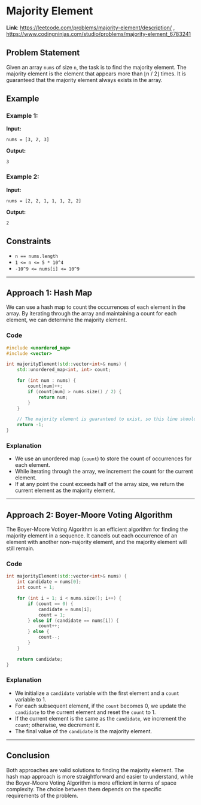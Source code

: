 # Majority Element

**Link**: https://leetcode.com/problems/majority-element/description/ , https://www.codingninjas.com/studio/problems/majority-element_6783241

## Problem Statement
Given an array `nums` of size `n`, the task is to find the majority element. The majority element is the element that appears more than ⌊n / 2⌋ times. It is guaranteed that the majority element always exists in the array.

## Example

### Example 1:

**Input:** 
```plaintext
nums = [3, 2, 3]
```
**Output:** 
```plaintext
3
```

### Example 2:

**Input:** 
```plaintext
nums = [2, 2, 1, 1, 1, 2, 2]
```
**Output:** 
```plaintext
2
```

## Constraints

- `n == nums.length`
- `1 <= n <= 5 * 10^4`
- `-10^9 <= nums[i] <= 10^9`

---

## Approach 1: Hash Map

We can use a hash map to count the occurrences of each element in the array. By iterating through the array and maintaining a count for each element, we can determine the majority element.

### Code

```cpp
#include <unordered_map>
#include <vector>

int majorityElement(std::vector<int>& nums) {
    std::unordered_map<int, int> count;

    for (int num : nums) {
        count[num]++;
        if (count[num] > nums.size() / 2) {
            return num;
        }
    }

    // The majority element is guaranteed to exist, so this line should never be reached.
    return -1;
}
```

### Explanation

- We use an unordered map (`count`) to store the count of occurrences for each element.
- While iterating through the array, we increment the count for the current element.
- If at any point the count exceeds half of the array size, we return the current element as the majority element.

---

## Approach 2: Boyer-Moore Voting Algorithm

The Boyer-Moore Voting Algorithm is an efficient algorithm for finding the majority element in a sequence. It cancels out each occurrence of an element with another non-majority element, and the majority element will still remain.

### Code

```cpp
int majorityElement(std::vector<int>& nums) {
    int candidate = nums[0];
    int count = 1;

    for (int i = 1; i < nums.size(); i++) {
        if (count == 0) {
            candidate = nums[i];
            count = 1;
        } else if (candidate == nums[i]) {
            count++;
        } else {
            count--;
        }
    }

    return candidate;
}
```

### Explanation

- We initialize a `candidate` variable with the first element and a `count` variable to 1.
- For each subsequent element, if the `count` becomes 0, we update the `candidate` to the current element and reset the `count` to 1.
- If the current element is the same as the `candidate`, we increment the `count`; otherwise, we decrement it.
- The final value of the `candidate` is the majority element.

---

## Conclusion

Both approaches are valid solutions to finding the majority element. The hash map approach is more straightforward and easier to understand, while the Boyer-Moore Voting Algorithm is more efficient in terms of space complexity. The choice between them depends on the specific requirements of the problem.